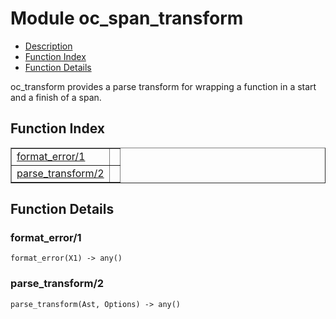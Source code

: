 

# Module oc_span_transform #
* [Description](#description)
* [Function Index](#index)
* [Function Details](#functions)

oc_transform provides a parse transform for wrapping a function in
a start and a finish of a span.

<a name="index"></a>

## Function Index ##


<table width="100%" border="1" cellspacing="0" cellpadding="2" summary="function index"><tr><td valign="top"><a href="#format_error-1">format_error/1</a></td><td></td></tr><tr><td valign="top"><a href="#parse_transform-2">parse_transform/2</a></td><td></td></tr></table>


<a name="functions"></a>

## Function Details ##

<a name="format_error-1"></a>

### format_error/1 ###

`format_error(X1) -> any()`

<a name="parse_transform-2"></a>

### parse_transform/2 ###

`parse_transform(Ast, Options) -> any()`

